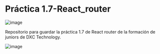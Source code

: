 # Práctica 1.7-React_router

![image](https://user-images.githubusercontent.com/127318967/227513056-6ed0a5b2-3a7d-445f-9d1a-361e3b71c77e.png)

Repositorio para guardar la práctica 1.7 de React router de la formación de juniors de DXC Technology.

![image](https://user-images.githubusercontent.com/127318967/224011872-fcdd2ba2-dfad-4f5f-a14d-f45af5acfe44.png)
